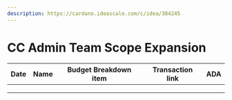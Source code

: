 ```yaml
---
description: https://cardano.ideascale.com/c/idea/384245
---
```


# CC Admin Team Scope Expansion

<table><thead><tr><th>Date</th><th>Name</th><th data-type="select">Budget Breakdown item</th><th>Transaction link</th><th>ADA</th></tr></thead><tbody><tr><td></td><td></td><td></td><td></td><td></td></tr><tr><td></td><td></td><td></td><td></td><td></td></tr><tr><td></td><td></td><td></td><td></td><td></td></tr></tbody></table>
